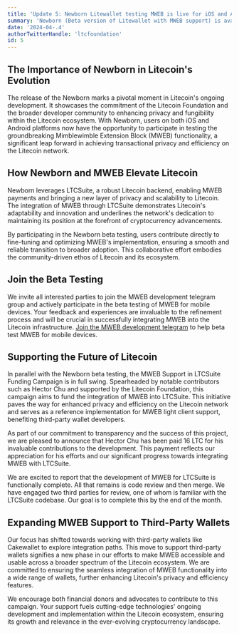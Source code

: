 ```yaml
---
title: 'Update 5: Newborn Litewallet testing MWEB is live for iOS and Android'
summary: 'Newborn (Beta version of Litewallet with MWEB support) is available for testing on iOS and Android.'
date: '2024-04-.4'
authorTwitterHandle: 'ltcfoundation'
id: 5
---
```


## The Importance of Newborn in Litecoin's Evolution

The release of the Newborn marks a pivotal moment in Litecoin's ongoing development. It showcases the commitment of the Litecoin Foundation and the broader developer community to enhancing privacy and fungibility within the Litecoin ecosystem. With Newborn, users on both iOS and Android platforms now have the opportunity to participate in testing the groundbreaking Mimblewimble Extension Block (MWEB) functionality, a significant leap forward in achieving transactional privacy and efficiency on the Litecoin network.

## How Newborn and MWEB Elevate Litecoin

Newborn leverages LTCSuite, a robust Litecoin backend, enabling MWEB payments and bringing a new layer of privacy and scalability to Litecoin. The integration of MWEB through LTCSuite demonstrates Litecoin's adaptability and innovation and underlines the network's dedication to maintaining its position at the forefront of cryptocurrency advancements.

By participating in the Newborn beta testing, users contribute directly to fine-tuning and optimizing MWEB's implementation, ensuring a smooth and reliable transition to broader adoption. This collaborative effort embodies the community-driven ethos of Litecoin and its ecosystem.

## Join the Beta Testing

We invite all interested parties to join the MWEB development telegram group and actively participate in the beta testing of MWEB for mobile devices. Your feedback and experiences are invaluable to the refinement process and will be crucial in successfully integrating MWEB into the Litecoin infrastructure. [Join the MWEB development telegram](https://t.me/MWEB_Testnet/1) to help beta test MWEB for mobile devices.

## Supporting the Future of Litecoin

In parallel with the Newborn beta testing, the MWEB Support in LTCSuite Funding Campaign is in full swing. Spearheaded by notable contributors such as Hector Chu and supported by the Litecoin Foundation, this campaign aims to fund the integration of MWEB into LTCSuite. This initiative paves the way for enhanced privacy and efficiency on the Litecoin network and serves as a reference implementation for MWEB light client support, benefiting third-party wallet developers.

As part of our commitment to transparency and the success of this project, we are pleased to announce that Hector Chu has been paid 16 LTC for his invaluable contributions to the development. This payment reflects our appreciation for his efforts and our significant progress towards integrating MWEB with LTCSuite.

We are excited to report that the development of MWEB for LTCSuite is functionally complete. All that remains is code review and then merge. We have engaged two third parties for review, one of whom is familiar with the LTCSuite codebase. Our goal is to complete this by the end of the month.

## Expanding MWEB Support to Third-Party Wallets

Our focus has shifted towards working with third-party wallets like Cakewallet to explore integration paths. This move to support third-party wallets signifies a new phase in our efforts to make MWEB accessible and usable across a broader spectrum of the Litecoin ecosystem. We are committed to ensuring the seamless integration of MWEB functionality into a wide range of wallets, further enhancing Litecoin's privacy and efficiency features.

We encourage both financial donors and advocates to contribute to this campaign. Your support fuels cutting-edge technologies' ongoing development and implementation within the Litecoin ecosystem, ensuring its growth and relevance in the ever-evolving cryptocurrency landscape.
